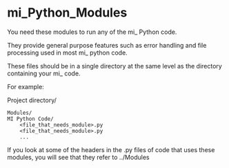 mi_Python_Modules
=================

You need these modules to run any of the mi_ Python code.

They provide general purpose features such as error handling
and file processing used in most mi_ python code.

These files should be in a single directory at the same level as
the directory containing your mi_ code.

For example:  

Project directory/

    Modules/
    MI Python Code/
        <file_that_needs_module>.py
        <file_that_needs_module>.py
        ...

If you look at some of the headers in the .py files of code that uses
these modules, you will see that they refer to ../Modules
